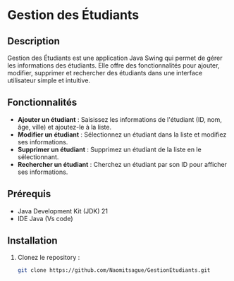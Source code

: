 # Gestion des Étudiants

## Description

Gestion des Étudiants est une application Java Swing qui permet de gérer les informations des étudiants. Elle offre des fonctionnalités pour ajouter, modifier, supprimer et rechercher des étudiants dans une interface utilisateur simple et intuitive.

## Fonctionnalités

- **Ajouter un étudiant** : Saisissez les informations de l'étudiant (ID, nom, âge, ville) et ajoutez-le à la liste.
- **Modifier un étudiant** : Sélectionnez un étudiant dans la liste et modifiez ses informations.
- **Supprimer un étudiant** : Supprimez un étudiant de la liste en le sélectionnant.
- **Rechercher un étudiant** : Cherchez un étudiant par son ID pour afficher ses informations.

## Prérequis

- Java Development Kit (JDK) 21
- IDE Java (Vs code)

## Installation

1. Clonez le repository :
   ```bash
   git clone https://github.com/Naomitsague/GestionEtudiants.git
